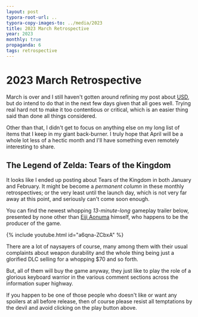 ```yaml
---
layout: post
typora-root-url: ..
typora-copy-images-to: ../media/2023
title: 2023 March Retrospective
year: 2023
monthly: true
propaganda: 6
tags: retrospective
---
```


2023 March Retrospective
=========================

March is over and I still haven't gotten around refining my post about [USD][usd], but do intend to do that in the next few days given that all goes well. Trying real hard not to make it too contentious or critical, which is an easier thing said than done all things considered.

Other than that, I didn't get to focus on anything else on my long list of items that I keep in my giant back-burner. I truly hope that April will be a whole lot less of a hectic month and I'll have something even remotely interesting to share.

## The Legend of Zelda: Tears of the Kingdom

It looks like I ended up posting about Tears of the Kingdom in both January and February. It might be become a *permanent column* in these monthly retrospectives; or the very least until the launch day, which is not very far away at this point, and seriously can't come soon enough.

You can find the newest whopping *13-minute-long* gameplay trailer below, presented by none other than [Eiji Aonuma][aonuma] himself, who happens to be the producer of the game.

{% include youtube.html id="a6qna-ZCbxA" %}

There are a lot of naysayers of course, many among them with their usual complaints about weapon durability and the whole thing being just a glorified DLC selling for a whopping $70 and so forth.

But, all of them will buy the game anyway, they just like to play the role of a glorious keyboard warrior in the various comment sections across the information super highway.

If you happen to be one of those people who doesn't like or want any spoilers at all before release, then of course please resist all temptations by the devil and avoid clicking on the play button above.

[aonuma]: https://en.wikipedia.org/wiki/Eiji_Aonuma
[usd]: https://openusd.org/release/index.html
